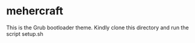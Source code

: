 # mehercraft

This is the Grub bootloader  theme. Kindly clone this directory and run the script setup.sh
